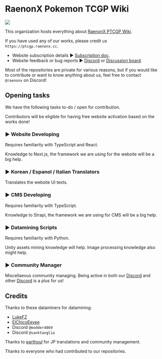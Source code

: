 # RaenonX Pokemon TCGP Wiki

[![](https://dcbadge.limes.pink/api/server/nNWjCKFKCv)](https://discord.gg/nNWjCKFKCv)

This organization hosts everything about [RaenonX PTCGP Wiki].

If you have used any of our works, please credit us `https://ptcgp.raenonx.cc`.

- Website subscription details :arrow_forward: [Subscription doc].
- Website feedback or bug reports :arrow_forward: [Discord] or [Discussion board](https://github.com/orgs/RaenonX-PokemonTCGP/discussions).

Most of the repositories are private for various reasons, but if you would like to contribute or want to know anything about us,
feel free to contact `@raenonx` on Discord!

## Opening tasks

We have the following tasks to-do / open for contribution.

Contributors will be eligible for having free website activation based on the works done!

### :arrow_forward: Website Developing

Requires familiarity with TypeScript and React.

Knowledge to Next.js, the framework we are using for the website will be a big help.

### :arrow_forward: Korean / Espanol / Italian Translators

Translates the website UI texts.

### :arrow_forward: CMS Developing

Requires familiarity with TypeScript.

Knowledge to Strapi, the framework we are using for CMS will be a big help.

### :arrow_forward: Datamining Scripts

Requires familiarity with Python.

Unity assets mining knowledge will help. Image processing knowledge also might help.

### :arrow_forward: Community Manager

Miscellaeous community managing. Being active in both our [Discord] and other [Discord] is a plus for us! 

## Credits

Thanks to these dataminers for datamining:
- [LukeFZ](https://www.patreon.com/LukeFZ)
- [ElChicoEevee](https://x.com/ElChicoEevee)
- Discord `@modder4869`
- Discord `@sanktanglia`

Thanks to [earthoul](https://github.com/earthoul) for JP translations and community management.

Thanks to everyone who had contributed to our repositories.

[Discord]: https://discord.gg/nNWjCKFKCv
[RaenonX PTCGP Wiki]: https://ptcgp.raenonx.cc/
[Subscription doc]: https://ptcgp.raenonx.cc/en/docs/view/subscription/intro
